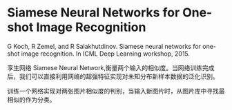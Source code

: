 # Siamese Neural Networks for One-shot Image Recognition
 G Koch, R Zemel, and R Salakhutdinov. Siamese neural networks for one-shot image recognition. In ICML Deep Learning workshop, 2015.
 
孪生网络 Siamese Neural Network,衡量两个输入的相似度。当网络训练完成后，我们可以直接利用网络的超强特征实现对未知分布新样本数据的泛化识别。

训练一个网络实现对两张图片相似度的判别，当输入新图片时，从图片库中寻找最相似的作为分类。
